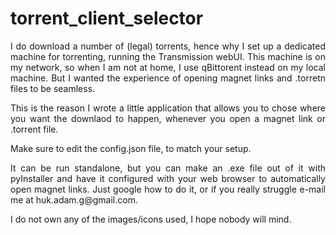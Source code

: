 # torrent_client_selector

<p align="justify">
I do download a number of (legal) torrents, hence why I set up a dedicated machine for torrenting, running the Transmission webUI. This machine is on my network, so when I am not at home, I use qBittorent instead on my local machine. But I wanted the experience of opening magnet links and .torretn files to be seamless.
</p>

<p align="justify">
This is the reason I wrote a little application that allows you to chose where you want the downlaod to happen, whenever you open a magnet link or .torrent file.
</p>

<p align="justify">
Make sure to edit the config.json file, to match your setup.
</p>

<p align="justify">
It can be run standalone, but you can make an .exe file out of it with pyInstaller and have it configured with your web browser to automatically open magnet links. Just google how to do it, or if you really struggle e-mail me at huk.adam.g@gmail.com.
</p>

<p align="justify">
I do not own any of the images/icons used, I hope nobody will mind.
</p>

